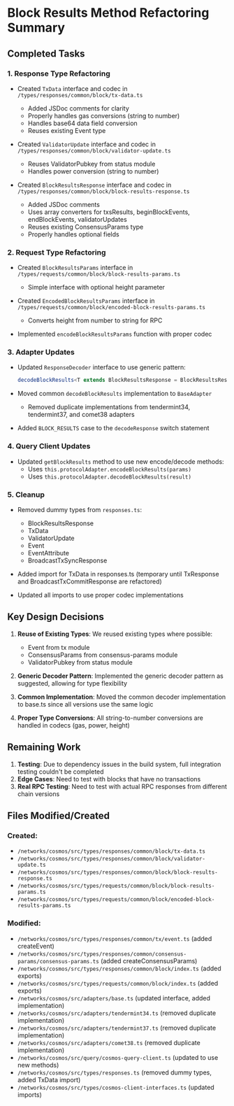 # Block Results Method Refactoring Summary

## Completed Tasks

### 1. Response Type Refactoring
- Created `TxData` interface and codec in `/types/responses/common/block/tx-data.ts`
  - Added JSDoc comments for clarity
  - Properly handles gas conversions (string to number)
  - Handles base64 data field conversion
  - Reuses existing Event type

- Created `ValidatorUpdate` interface and codec in `/types/responses/common/block/validator-update.ts`
  - Reuses ValidatorPubkey from status module
  - Handles power conversion (string to number)

- Created `BlockResultsResponse` interface and codec in `/types/responses/common/block/block-results-response.ts`
  - Added JSDoc comments
  - Uses array converters for txsResults, beginBlockEvents, endBlockEvents, validatorUpdates
  - Reuses existing ConsensusParams type
  - Properly handles optional fields

### 2. Request Type Refactoring
- Created `BlockResultsParams` interface in `/types/requests/common/block/block-results-params.ts`
  - Simple interface with optional height parameter

- Created `EncodedBlockResultsParams` interface in `/types/requests/common/block/encoded-block-results-params.ts`
  - Converts height from number to string for RPC

- Implemented `encodeBlockResultsParams` function with proper codec

### 3. Adapter Updates
- Updated `ResponseDecoder` interface to use generic pattern:
  ```typescript
  decodeBlockResults<T extends BlockResultsResponse = BlockResultsResponse>(response: unknown): T;
  ```

- Moved common `decodeBlockResults` implementation to `BaseAdapter`
  - Removed duplicate implementations from tendermint34, tendermint37, and comet38 adapters

- Added `BLOCK_RESULTS` case to the `decodeResponse` switch statement

### 4. Query Client Updates
- Updated `getBlockResults` method to use new encode/decode methods:
  - Uses `this.protocolAdapter.encodeBlockResults(params)`
  - Uses `this.protocolAdapter.decodeBlockResults(result)`

### 5. Cleanup
- Removed dummy types from `responses.ts`:
  - BlockResultsResponse
  - TxData
  - ValidatorUpdate
  - Event
  - EventAttribute
  - BroadcastTxSyncResponse

- Added import for TxData in responses.ts (temporary until TxResponse and BroadcastTxCommitResponse are refactored)

- Updated all imports to use proper codec implementations

## Key Design Decisions

1. **Reuse of Existing Types**: We reused existing types where possible:
   - Event from tx module
   - ConsensusParams from consensus-params module
   - ValidatorPubkey from status module

2. **Generic Decoder Pattern**: Implemented the generic decoder pattern as suggested, allowing for type flexibility

3. **Common Implementation**: Moved the common decoder implementation to base.ts since all versions use the same logic

4. **Proper Type Conversions**: All string-to-number conversions are handled in codecs (gas, power, height)

## Remaining Work

1. **Testing**: Due to dependency issues in the build system, full integration testing couldn't be completed
2. **Edge Cases**: Need to test with blocks that have no transactions
3. **Real RPC Testing**: Need to test with actual RPC responses from different chain versions

## Files Modified/Created

### Created:
- `/networks/cosmos/src/types/responses/common/block/tx-data.ts`
- `/networks/cosmos/src/types/responses/common/block/validator-update.ts`
- `/networks/cosmos/src/types/responses/common/block/block-results-response.ts`
- `/networks/cosmos/src/types/requests/common/block/block-results-params.ts`
- `/networks/cosmos/src/types/requests/common/block/encoded-block-results-params.ts`

### Modified:
- `/networks/cosmos/src/types/responses/common/tx/event.ts` (added createEvent)
- `/networks/cosmos/src/types/responses/common/consensus-params/consensus-params.ts` (added createConsensusParams)
- `/networks/cosmos/src/types/responses/common/block/index.ts` (added exports)
- `/networks/cosmos/src/types/requests/common/block/index.ts` (added exports)
- `/networks/cosmos/src/adapters/base.ts` (updated interface, added implementation)
- `/networks/cosmos/src/adapters/tendermint34.ts` (removed duplicate implementation)
- `/networks/cosmos/src/adapters/tendermint37.ts` (removed duplicate implementation)
- `/networks/cosmos/src/adapters/comet38.ts` (removed duplicate implementation)
- `/networks/cosmos/src/query/cosmos-query-client.ts` (updated to use new methods)
- `/networks/cosmos/src/types/responses.ts` (removed dummy types, added TxData import)
- `/networks/cosmos/src/types/cosmos-client-interfaces.ts` (updated imports)